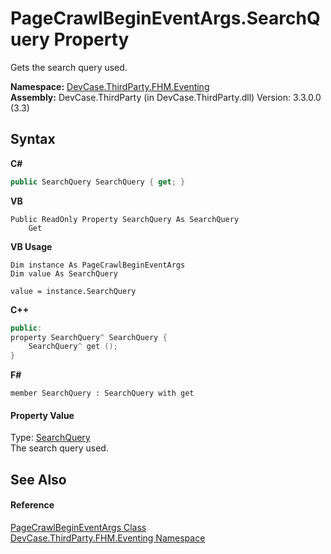 # PageCrawlBeginEventArgs.SearchQuery Property 
 

Gets the search query used.

**Namespace:**&nbsp;<a href="N_DevCase_ThirdParty_FHM_Eventing">DevCase.ThirdParty.FHM.Eventing</a><br />**Assembly:**&nbsp;DevCase.ThirdParty (in DevCase.ThirdParty.dll) Version: 3.3.0.0 (3.3)

## Syntax

**C#**<br />
``` C#
public SearchQuery SearchQuery { get; }
```

**VB**<br />
``` VB
Public ReadOnly Property SearchQuery As SearchQuery
	Get
```

**VB Usage**<br />
``` VB Usage
Dim instance As PageCrawlBeginEventArgs
Dim value As SearchQuery

value = instance.SearchQuery

```

**C++**<br />
``` C++
public:
property SearchQuery^ SearchQuery {
	SearchQuery^ get ();
}
```

**F#**<br />
``` F#
member SearchQuery : SearchQuery with get

```


#### Property Value
Type: <a href="T_DevCase_ThirdParty_FHM_SearchQuery">SearchQuery</a><br />The search query used.

## See Also


#### Reference
<a href="T_DevCase_ThirdParty_FHM_Eventing_PageCrawlBeginEventArgs">PageCrawlBeginEventArgs Class</a><br /><a href="N_DevCase_ThirdParty_FHM_Eventing">DevCase.ThirdParty.FHM.Eventing Namespace</a><br />